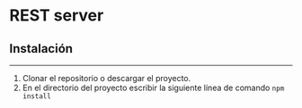 
# REST server

## Instalación
---

1. Clonar el repositorio o descargar el proyecto.
2. En el directorio del proyecto escribir la siguiente línea de comando `npm install`
